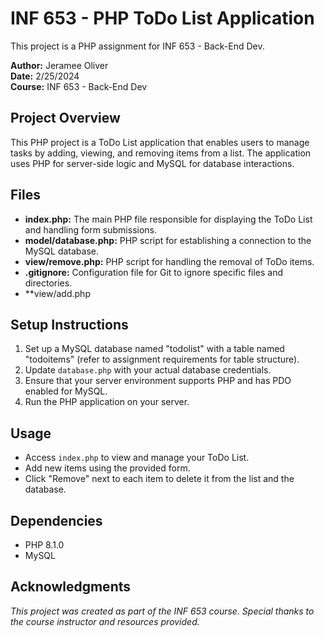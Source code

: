 # INF 653 - PHP ToDo List Application

This project is a PHP assignment for INF 653 - Back-End Dev.

**Author:** Jeramee Oliver  
**Date:** 2/25/2024  
**Course:** INF 653 - Back-End Dev

## Project Overview

This PHP project is a ToDo List application that enables users to manage tasks by adding, viewing, and removing items from a list. The application uses PHP for server-side logic and MySQL for database interactions.

## Files

- **index.php:** The main PHP file responsible for displaying the ToDo List and handling form submissions.
- **model/database.php:** PHP script for establishing a connection to the MySQL database.
- **view/remove.php:** PHP script for handling the removal of ToDo items.
- **.gitignore:** Configuration file for Git to ignore specific files and directories.
- **view/add.php

## Setup Instructions

1. Set up a MySQL database named "todolist" with a table named "todoitems" (refer to assignment requirements for table structure).
2. Update `database.php` with your actual database credentials.
3. Ensure that your server environment supports PHP and has PDO enabled for MySQL.
4. Run the PHP application on your server.

## Usage

- Access `index.php` to view and manage your ToDo List.
- Add new items using the provided form.
- Click "Remove" next to each item to delete it from the list and the database.

## Dependencies

- PHP 8.1.0
- MySQL

## Acknowledgments

*This project was created as part of the INF 653 course. Special thanks to the course instructor and resources provided.*
